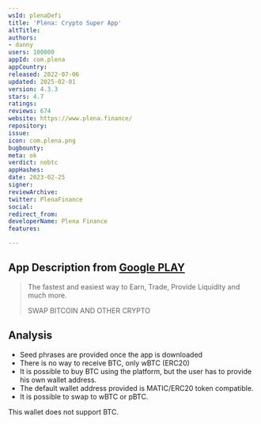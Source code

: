 ```yaml
---
wsId: plenaDefi
title: 'Plena: Crypto Super App'
altTitle: 
authors:
- danny
users: 100000
appId: com.plena
appCountry: 
released: 2022-07-06
updated: 2025-02-01
version: 4.3.3
stars: 4.7
ratings: 
reviews: 674
website: https://www.plena.finance/
repository: 
issue: 
icon: com.plena.png
bugbounty: 
meta: ok
verdict: nobtc
appHashes: 
date: 2023-02-25
signer: 
reviewArchive: 
twitter: PlenaFinance
social: 
redirect_from: 
developerName: Plena Finance
features: 

---
```


## App Description from [Google PLAY](https://play.google.com/store/apps/details?id=com.plena)

> The fastest and easiest way to Earn, Trade, Provide Liquidity and much more.
> 
> SWAP BITCOIN AND OTHER CRYPTO

## Analysis 

- Seed phrases are provided once the app is downloaded
- There is no way to receive BTC, only wBTC (ERC20)
- It is possible to buy BTC using the platform, but the user has to provide his own wallet address.
- The default wallet address provided is MATIC/ERC20 token compatible.  
- It is possible to swap to wBTC or pBTC. 

This wallet does not support BTC.
